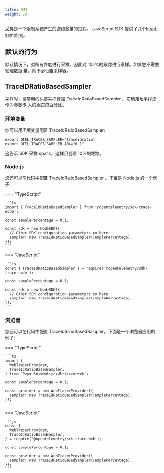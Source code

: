 ```yaml
---
title: 采样
weight: 80
---
```


[采样](../../concepts/sampling/)是一个限制系统产生的迹线数量的过程。 JavaScript
SDK 提供了几个[head-sampling](../../concepts/sampling#head-sampling)。

## 默认的行为

默认情况下，对所有跨度进行采样，因此对 100%的跟踪进行采样。如果您不需要管理数据
量，则不必设置采样器。

## TraceIDRatioBasedSampler

采样时，最常用的头部采样器是 TraceIdRatioBasedSampler 。它确定地采样您作为参数传
入的跟踪的百分比。

### 环境变量

你可以用环境变量配置 TraceIdRatioBasedSampler:

```shell
export OTEL_TRACES_SAMPLER="traceidratio"
export OTEL_TRACES_SAMPLER_ARG="0.1"
```

这告诉 SDK 采样 spans，这样只创建 10%的跟踪。

### Node.js

您还可以在代码中配置 TraceIdRatioBasedSampler 。下面是 Node.js 的一个例子:

=== "TypeScript"

    ```ts
    import { TraceIdRatioBasedSampler } from '@opentelemetry/sdk-trace-node';

    const samplePercentage = 0.1;

    const sdk = new NodeSDK({
      // Other SDK configuration parameters go here
      sampler: new TraceIdRatioBasedSampler(samplePercentage),
    });
    ```

=== "JavaScript"

    ```js
    const { TraceIdRatioBasedSampler } = require('@opentelemetry/sdk-trace-node');

    const samplePercentage = 0.1;

    const sdk = new NodeSDK({
      // Other SDK configuration parameters go here
      sampler: new TraceIdRatioBasedSampler(samplePercentage),
    });
    ```

### 浏览器

您还可以在代码中配置 TraceIdRatioBasedSampler。下面是一个浏览器应用的例子:

=== "TypeScript"

    ```ts
    import {
      WebTracerProvider,
      TraceIdRatioBasedSampler,
    } from '@opentelemetry/sdk-trace-web';

    const samplePercentage = 0.1;

    const provider = new WebTracerProvider({
      sampler: new TraceIdRatioBasedSampler(samplePercentage),
    });
    ```

=== "JavaScript"

    ```js
    const {
      WebTracerProvider,
      TraceIdRatioBasedSampler,
    } = require('@opentelemetry/sdk-trace-web');

    const samplePercentage = 0.1;

    const provider = new WebTracerProvider({
      sampler: new TraceIdRatioBasedSampler(samplePercentage),
    });
    ```
